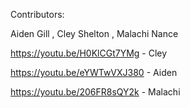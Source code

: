 Contributors:

Aiden Gill
,
Cley Shelton
,
Malachi Nance

https://youtu.be/H0KlCGt7YMg - Cley

https://youtu.be/eYWTwVXJ380 - Aiden

https://youtu.be/206FR8sQY2k - Malachi
